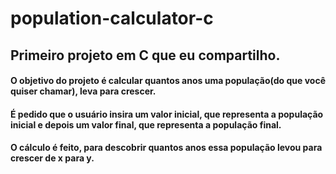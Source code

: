 # population-calculator-c

<h2>Primeiro projeto em C que eu compartilho.</h2>

<h4>O objetivo do projeto é calcular quantos anos uma população(do que você quiser chamar), leva para crescer.</h4>
<h4>É pedido que o usuário insira um valor inicial, que representa a população inicial e depois um valor final, que
representa a população final.</h4>

<h4>O cálculo é feito, para descobrir quantos anos essa população levou para crescer de x para y.</h4>
